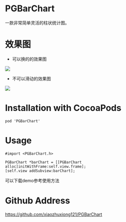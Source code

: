 # PGBarChart
一款非常简单灵活的柱状统计图。  

# 效果图

* 可以换的的效果图

![](https://cl.ly/0S272B17113J/Untitled.gif)  

* 不可以滑动的效果图

![](https://cl.ly/1V2w3C03392I/Untitled2.gif)

# Installation with CocoaPods
``` 
pod 'PGBarChart'
```

# Usage
```
#import <PGBarChart.h>

PGBarChart *barChart = [[PGBarChart alloc]initWithFrame:self.view.frame];
[self.view addSubview:barChart];
```
可以下载demo参考使用方法

# Github Address
https://github.com/xiaozhuxiong121/PGBarChart








